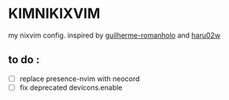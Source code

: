 # KIMNIKIXVIM

my nixvim config. inspired by [guilherme-romanholo](https://github.com/guilherme-romanholo/) and [haru02w](https://github.com/haru02w/)

## to do : 
- [ ] replace presence-nvim with neocord
- [ ] fix deprecated devicons.enable

